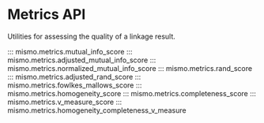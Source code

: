 # Metrics API

Utilities for assessing the quality of a linkage result.

::: mismo.metrics.mutual_info_score
::: mismo.metrics.adjusted_mutual_info_score
::: mismo.metrics.normalized_mutual_info_score
::: mismo.metrics.rand_score
::: mismo.metrics.adjusted_rand_score
::: mismo.metrics.fowlkes_mallows_score
::: mismo.metrics.homogeneity_score
::: mismo.metrics.completeness_score
::: mismo.metrics.v_measure_score
::: mismo.metrics.homogeneity_completeness_v_measure
